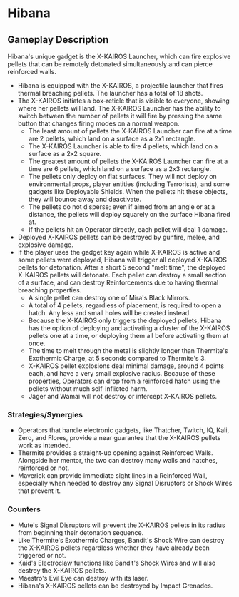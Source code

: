 # Hibana

## Gameplay Description

Hibana's unique gadget is the X-KAIROS Launcher, which can fire explosive pellets that can be remotely detonated simultaneously and can pierce reinforced walls.

- Hibana is equipped with the X-KAIROS, a projectile launcher that fires thermal breaching pellets. The launcher has a total of 18 shots.
- The X-KAIROS initiates a box-reticle that is visible to everyone, showing where her pellets will land. The X-KAIROS Launcher has the ability to switch between the number of pellets it will fire by pressing the same button that changes firing modes on a normal weapon.
  - The least amount of pellets the X-KAIROS Launcher can fire at a time are 2 pellets, which land on a surface as a 2x1 rectangle.
  - The X-KAIROS Launcher is able to fire 4 pellets, which land on a surface as a 2x2 square.
  - The greatest amount of pellets the X-KAIROS Launcher can fire at a time are 6 pellets, which land on a surface as a 2x3 rectangle.
  - The pellets only deploy on flat surfaces. They will not deploy on environmental props, player entities (including Terrorists), and some gadgets like Deployable Shields. When the pellets hit these objects, they will bounce away and deactivate.
  - The pellets do not disperse; even if aimed from an angle or at a distance, the pellets will deploy squarely on the surface Hibana fired at.
  - If the pellets hit an Operator directly, each pellet will deal 1 damage.
- Deployed X-KAIROS pellets can be destroyed by gunfire, melee, and explosive damage.
- If the player uses the gadget key again while X-KAIROS is active and some pellets were deployed, Hibana will trigger all deployed X-KAIROS pellets for detonation. After a short 5 second "melt time", the deployed X-KAIROS pellets will detonate. Each pellet can destroy a small section of a surface, and can destroy Reinforcements due to having thermal breaching properties.
  - A single pellet can destroy one of Mira's Black Mirrors.
  - A total of 4 pellets, regardless of placement, is required to open a hatch. Any less and small holes will be created instead.
  - Because the X-KAIROS only triggers the deployed pellets, Hibana has the option of deploying and activating a cluster of the X-KAIROS pellets one at a time, or deploying them all before activating them at once.
  - The time to melt through the metal is slightly longer than Thermite's Exothermic Charge, at 5 seconds compared to Thermite's 3.
  - X-KAIROS pellet explosions deal minimal damage, around 4 points each, and have a very small explosive radius. Because of these properties, Operators can drop from a reinforced hatch using the pellets without much self-inflicted harm.
  - Jäger and Wamai will not destroy or intercept X-KAIROS pellets.

### Strategies/Synergies

- Operators that handle electronic gadgets, like Thatcher, Twitch, IQ, Kali, Zero, and Flores, provide a near guarantee that the X-KAIROS pellets work as intended.
- Thermite provides a straight-up opening against Reinforced Walls. Alongside her mentor, the two can destroy many walls and hatches, reinforced or not.
- Maverick can provide immediate sight lines in a Reinforced Wall, especially when needed to destroy any Signal Disruptors or Shock Wires that prevent it.

### Counters

- Mute's Signal Disruptors will prevent the X-KAIROS pellets in its radius from beginning their detonation sequence.
- Like Thermite's Exothermic Charges, Bandit's Shock Wire can destroy the X-KAIROS pellets regardless whether they have already been triggered or not.
- Kaid's Electroclaw functions like Bandit's Shock Wires and will also destroy the X-KAIROS pellets.
- Maestro's Evil Eye can destroy with its laser.
- Hibana's X-KAIROS pellets can be destroyed by Impact Grenades.
